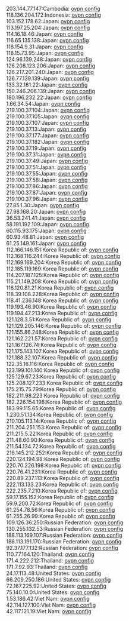 203.144.77.147:Cambodia: [ovpn config](vpn/203_144_77_147.ovpn)  
118.136.204.172:Indonesia: [ovpn config](vpn/118_136_204_172.ovpn)  
103.152.178.62:Japan: [ovpn config](vpn/103_152_178_62.ovpn)  
113.197.25.204:Japan: [ovpn config](vpn/113_197_25_204.ovpn)  
114.16.18.46:Japan: [ovpn config](vpn/114_16_18_46.ovpn)  
116.65.135.138:Japan: [ovpn config](vpn/116_65_135_138.ovpn)  
118.154.9.31:Japan: [ovpn config](vpn/118_154_9_31.ovpn)  
118.15.73.95:Japan: [ovpn config](vpn/118_15_73_95.ovpn)  
124.96.139.248:Japan: [ovpn config](vpn/124_96_139_248.ovpn)  
126.208.123.206:Japan: [ovpn config](vpn/126_208_123_206.ovpn)  
126.217.201.240:Japan: [ovpn config](vpn/126_217_201_240.ovpn)  
126.77.139.139:Japan: [ovpn config](vpn/126_77_139_139.ovpn)  
133.32.181.22:Japan: [ovpn config](vpn/133_32_181_22.ovpn)  
150.246.206.139:Japan: [ovpn config](vpn/150_246_206_139.ovpn)  
180.196.232.22:Japan: [ovpn config](vpn/180_196_232_22.ovpn)  
1.66.34.54:Japan: [ovpn config](vpn/1_66_34_54.ovpn)  
219.100.37.104:Japan: [ovpn config](vpn/219_100_37_104.ovpn)  
219.100.37.105:Japan: [ovpn config](vpn/219_100_37_105.ovpn)  
219.100.37.107:Japan: [ovpn config](vpn/219_100_37_107.ovpn)  
219.100.37.13:Japan: [ovpn config](vpn/219_100_37_13.ovpn)  
219.100.37.177:Japan: [ovpn config](vpn/219_100_37_177.ovpn)  
219.100.37.182:Japan: [ovpn config](vpn/219_100_37_182.ovpn)  
219.100.37.19:Japan: [ovpn config](vpn/219_100_37_19.ovpn)  
219.100.37.31:Japan: [ovpn config](vpn/219_100_37_31.ovpn)  
219.100.37.49:Japan: [ovpn config](vpn/219_100_37_49.ovpn)  
219.100.37.51:Japan: [ovpn config](vpn/219_100_37_51.ovpn)  
219.100.37.55:Japan: [ovpn config](vpn/219_100_37_55.ovpn)  
219.100.37.58:Japan: [ovpn config](vpn/219_100_37_58.ovpn)  
219.100.37.86:Japan: [ovpn config](vpn/219_100_37_86.ovpn)  
219.100.37.87:Japan: [ovpn config](vpn/219_100_37_87.ovpn)  
219.100.37.96:Japan: [ovpn config](vpn/219_100_37_96.ovpn)  
27.85.1.30:Japan: [ovpn config](vpn/27_85_1_30.ovpn)  
27.98.168.20:Japan: [ovpn config](vpn/27_98_168_20.ovpn)  
36.53.241.41:Japan: [ovpn config](vpn/36_53_241_41.ovpn)  
58.191.192.109:Japan: [ovpn config](vpn/58_191_192_109.ovpn)  
60.115.93.175:Japan: [ovpn config](vpn/60_115_93_175.ovpn)  
60.93.48.81:Japan: [ovpn config](vpn/60_93_48_81.ovpn)  
61.25.149.161:Japan: [ovpn config](vpn/61_25_149_161.ovpn)  
112.166.146.151:Korea Republic of: [ovpn config](vpn/112_166_146_151.ovpn)  
112.168.116.244:Korea Republic of: [ovpn config](vpn/112_168_116_244.ovpn)  
112.169.169.204:Korea Republic of: [ovpn config](vpn/112_169_169_204.ovpn)  
112.185.119.169:Korea Republic of: [ovpn config](vpn/112_185_119_169.ovpn)  
114.207.187.125:Korea Republic of: [ovpn config](vpn/114_207_187_125.ovpn)  
115.21.149.208:Korea Republic of: [ovpn config](vpn/115_21_149_208.ovpn)  
116.120.81.21:Korea Republic of: [ovpn config](vpn/116_120_81_21.ovpn)  
118.39.108.228:Korea Republic of: [ovpn config](vpn/118_39_108_228.ovpn)  
118.41.236.148:Korea Republic of: [ovpn config](vpn/118_41_236_148.ovpn)  
119.193.46.90:Korea Republic of: [ovpn config](vpn/119_193_46_90.ovpn)  
119.194.47.213:Korea Republic of: [ovpn config](vpn/119_194_47_213.ovpn)  
121.128.3.51:Korea Republic of: [ovpn config](vpn/121_128_3_51.ovpn)  
121.129.205.146:Korea Republic of: [ovpn config](vpn/121_129_205_146.ovpn)  
121.155.86.248:Korea Republic of: [ovpn config](vpn/121_155_86_248.ovpn)  
121.162.221.57:Korea Republic of: [ovpn config](vpn/121_162_221_57.ovpn)  
121.167.126.74:Korea Republic of: [ovpn config](vpn/121_167_126_74.ovpn)  
121.175.143.107:Korea Republic of: [ovpn config](vpn/121_175_143_107.ovpn)  
121.188.32.107:Korea Republic of: [ovpn config](vpn/121_188_32_107.ovpn)  
122.35.16.116:Korea Republic of: [ovpn config](vpn/122_35_16_116.ovpn)  
123.199.101.140:Korea Republic of: [ovpn config](vpn/123_199_101_140.ovpn)  
125.129.67.23:Korea Republic of: [ovpn config](vpn/125_129_67_23.ovpn)  
125.208.127.233:Korea Republic of: [ovpn config](vpn/125_208_127_233.ovpn)  
175.215.75.79:Korea Republic of: [ovpn config](vpn/175_215_75_79.ovpn)  
182.211.98.223:Korea Republic of: [ovpn config](vpn/182_211_98_223.ovpn)  
182.226.154.198:Korea Republic of: [ovpn config](vpn/182_226_154_198.ovpn)  
183.99.115.65:Korea Republic of: [ovpn config](vpn/183_99_115_65.ovpn)  
1.230.51.134:Korea Republic of: [ovpn config](vpn/1_230_51_134.ovpn)  
210.105.113.14:Korea Republic of: [ovpn config](vpn/210_105_113_14.ovpn)  
211.204.251.153:Korea Republic of: [ovpn config](vpn/211_204_251_153.ovpn)  
211.215.5.22:Korea Republic of: [ovpn config](vpn/211_215_5_22.ovpn)  
211.48.60.90:Korea Republic of: [ovpn config](vpn/211_48_60_90.ovpn)  
211.54.134.72:Korea Republic of: [ovpn config](vpn/211_54_134_72.ovpn)  
218.145.212.252:Korea Republic of: [ovpn config](vpn/218_145_212_252.ovpn)  
220.124.194.98:Korea Republic of: [ovpn config](vpn/220_124_194_98.ovpn)  
220.70.226.198:Korea Republic of: [ovpn config](vpn/220_70_226_198.ovpn)  
220.76.41.231:Korea Republic of: [ovpn config](vpn/220_76_41_231.ovpn)  
220.89.237.113:Korea Republic of: [ovpn config](vpn/220_89_237_113.ovpn)  
222.113.133.23:Korea Republic of: [ovpn config](vpn/222_113_133_23.ovpn)  
222.235.7.210:Korea Republic of: [ovpn config](vpn/222_235_7_210.ovpn)  
59.17.155.152:Korea Republic of: [ovpn config](vpn/59_17_155_152.ovpn)  
59.9.200.72:Korea Republic of: [ovpn config](vpn/59_9_200_72.ovpn)  
61.254.78.56:Korea Republic of: [ovpn config](vpn/61_254_78_56.ovpn)  
61.255.26.99:Korea Republic of: [ovpn config](vpn/61_255_26_99.ovpn)  
109.126.36.250:Russian Federation: [ovpn config](vpn/109_126_36_250.ovpn)  
130.255.132.53:Russian Federation: [ovpn config](vpn/130_255_132_53.ovpn)  
188.113.169.107:Russian Federation: [ovpn config](vpn/188_113_169_107.ovpn)  
188.113.191.170:Russian Federation: [ovpn config](vpn/188_113_191_170.ovpn)  
92.37.177.132:Russian Federation: [ovpn config](vpn/92_37_177_132.ovpn)  
110.77.164.120:Thailand: [ovpn config](vpn/110_77_164_120.ovpn)  
171.4.222.212:Thailand: [ovpn config](vpn/171_4_222_212.ovpn)  
171.7.92.93:Thailand: [ovpn config](vpn/171_7_92_93.ovpn)  
24.17.113.48:United States: [ovpn config](vpn/24_17_113_48.ovpn)  
66.209.250.186:United States: [ovpn config](vpn/66_209_250_186.ovpn)  
72.167.225.92:United States: [ovpn config](vpn/72_167_225_92.ovpn)  
75.140.10.0:United States: [ovpn config](vpn/75_140_10_0.ovpn)  
1.53.186.42:Viet Nam: [ovpn config](vpn/1_53_186_42.ovpn)  
42.114.127.100:Viet Nam: [ovpn config](vpn/42_114_127_100.ovpn)  
42.117.121.19:Viet Nam: [ovpn config](vpn/42_117_121_19.ovpn)  
